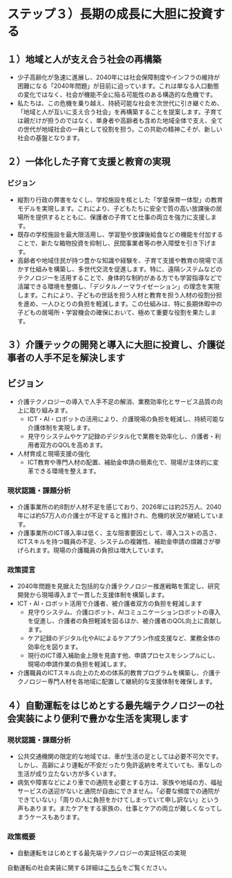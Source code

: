 # ステップ３）長期の成長に大胆に投資する

## １）地域と人が支え合う社会の再構築

*   少子高齢化が急速に進展し、2040年には社会保障制度やインフラの維持が困難になる「2040年問題」が目前に迫っています。これは単なる人口動態の変化ではなく、社会が機能不全に陥る可能性のある構造的な危機です。
*   私たちは、この危機を乗り越え、持続可能な社会を次世代に引き継ぐため、「地域と人が互いに支え合う社会」を再構築することを提案します。子育ては親だけが担うのではなく、単身者や高齢者も含めた地域全体で支え、全ての世代が地域社会の一員として役割を担う。この共助の精神こそが、新しい社会の基盤となります。

## ２）一体化した子育て支援と教育の実現

### ビジョン

*   縦割り行政の弊害をなくし、学校施設を核とした「学童保育一体型」の教育モデルを実現します。これにより、子どもたちに安全で質の高い放課後の居場所を提供するとともに、保護者の子育てと仕事の両立を強力に支援します。
*   既存の学校施設を最大限活用し、学習塾や放課後給食などの機能を付加することで、新たな箱物投資を抑制し、民間事業者等の参入障壁を引き下げます。
*   高齢者や地域住民が持つ豊かな知識や経験を、子育て支援や教育の現場で活かす仕組みを構築し、多世代交流を促進します。特に、遠隔システムなどのテクノロジーを活用することで、身体的な制約がある方でも学習指導などで活躍できる環境を整備し、「デジタルノーマライゼーション」の理念を実現します。これにより、子どもの世話を担う人材と教育を担う人材の役割分担を進め、一人ひとりの負担を軽減します。この仕組みは、特に長期休暇中の子どもの居場所・学習機会の確保において、極めて重要な役割を果たします。

## ３）介護テックの開発と導入に大胆に投資し、介護従事者の人手不足を解決します

## ビジョン

*   介護テクノロジーの導入で人手不足の解消、業務効率化とサービス品質の向上に取り組みます。
    *   ICT・AI・ロボットの活用により、介護現場の負担を軽減し、持続可能な介護体制を実現します。
    *   見守りシステムやケア記録のデジタル化で業務を効率化し、介護者・利用者双方のQOLを高めます。
*   人材育成と現場支援の強化
    *   ICT教育や専門人材の配置、補助金申請の簡素化で、現場が主体的に変革できる環境を整えます。

### 現状認識・課題分析

*   介護事業所の約8割が人材不足を感じており、2026年には約25万人、2040年には約57万人の介護士が不足すると推計され、危機的状況が継続しています。
*   介護事業所のICT導入率は低く、主な阻害要因として、導入コストの高さ、ICTスキルを持つ職員の不足、システムの複雑性、補助金申請の煩雑さが挙げられます。現場の介護職員の負担は増大しています。

### 政策提言

*   2040年問題を見据えた包括的な介護テクノロジー推進戦略を策定し、研究開発から現場導入まで一貫した支援体制を構築します。
*   ICT・AI・ロボット活用で介護者、被介護者双方の負担を軽減します
    *   見守りシステム、介護ロボット、AIコミュニケーションロボットの導入を促進し、介護者の負担軽減を図るほか、被介護者のQOL向上に貢献します。
    *   ケア記録のデジタル化やAIによるケアプラン作成支援など、業務全体の効率化を図ります。
    *   現行のICT導入補助金上限を見直す他、申請プロセスをシンプルにし、現場の申請作業の負担を軽減します。
*   介護職員のICTスキル向上のための体系的教育プログラムを構築し、介護テクノロジー専門人材を各地域に配置して継続的な支援体制を確保します。

## ４）自動運転をはじめとする最先端テクノロジーの社会実装により便利で豊かな生活を実現します

### 現状認識・課題分析

*   公共交通機関の限定的な地域では、車が生活の足としては必要不可欠です。しかし、高齢により運転が不安だったり免許返納を考えていても、車なしの生活が成り立たない方が多くいます。
*   病気や障害などにより車での通院を必要とする方は、家族や地域の方、福祉サービスの送迎がないと通院が自由にできません。「必要な頻度での通院ができていない」「周りの人に負担をかけてしまっていて申し訳ない」という声もあります。またケアをする家族の、仕事とケアの両立が難しくなってしまうケースもあります。

### 政策概要

*   自動運転をはじめとする最先端テクノロジーの実証特区の実現

自動運転の社会実装に関する詳細は[こちら](https://github.com/team-mirai/policy/blob/main/34_%E3%82%B9%E3%83%86%E3%83%83%E3%83%97%EF%BC%93%E7%94%A3%E6%A5%AD.md)をご覧ください。